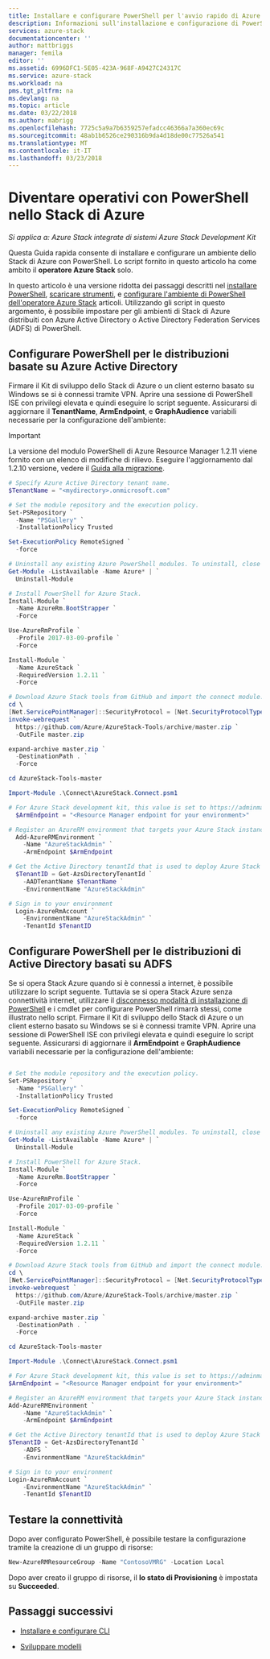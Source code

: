 ```yaml
---
title: Installare e configurare PowerShell per l'avvio rapido di Azure Stack | Documenti Microsoft
description: Informazioni sull'installazione e configurazione di PowerShell per lo Stack di Azure.
services: azure-stack
documentationcenter: ''
author: mattbriggs
manager: femila
editor: ''
ms.assetid: 6996DFC1-5E05-423A-968F-A9427C24317C
ms.service: azure-stack
ms.workload: na
pms.tgt_pltfrm: na
ms.devlang: na
ms.topic: article
ms.date: 03/22/2018
ms.author: mabrigg
ms.openlocfilehash: 7725c5a9a7b6359257efadcc46366a7a360ec69c
ms.sourcegitcommit: 48ab1b6526ce290316b9da4d18de00c77526a541
ms.translationtype: MT
ms.contentlocale: it-IT
ms.lasthandoff: 03/23/2018
---
```

# <a name="get-up-and-running-with-powershell-in-azure-stack"></a>Diventare operativi con PowerShell nello Stack di Azure

*Si applica a: Azure Stack integrate di sistemi Azure Stack Development Kit*

Questa Guida rapida consente di installare e configurare un ambiente dello Stack di Azure con PowerShell. Lo script fornito in questo articolo ha come ambito il **operatore Azure Stack** solo.

In questo articolo è una versione ridotta dei passaggi descritti nel [installare PowerShell]( azure-stack-powershell-install.md), [scaricare strumenti]( azure-stack-powershell-download.md), e [configurare l'ambiente di PowerShell dell'operatore Azure Stack]( azure-stack-powershell-configure-admin.md) articoli. Utilizzando gli script in questo argomento, è possibile impostare per gli ambienti di Stack di Azure distribuiti con Azure Active Directory o Active Directory Federation Services (ADFS) di PowerShell.  


## <a name="set-up-powershell-for-azure-active-directory-based-deployments"></a>Configurare PowerShell per le distribuzioni basate su Azure Active Directory

Firmare il Kit di sviluppo dello Stack di Azure o un client esterno basato su Windows se si è connessi tramite VPN. Aprire una sessione di PowerShell ISE con privilegi elevata e quindi eseguire lo script seguente. Assicurarsi di aggiornare il **TenantName**, **ArmEndpoint**, e **GraphAudience** variabili necessarie per la configurazione dell'ambiente:

> [!IMPORTANT]
> La versione del modulo PowerShell di Azure Resource Manager 1.2.11 viene fornito con un elenco di modifiche di rilievo. Eseguire l'aggiornamento dal 1.2.10 versione, vedere il [Guida alla migrazione](https://aka.ms/azspowershellmigration).

```powershell
# Specify Azure Active Directory tenant name.
$TenantName = "<mydirectory>.onmicrosoft.com"

# Set the module repository and the execution policy.
Set-PSRepository `
  -Name "PSGallery" `
  -InstallationPolicy Trusted

Set-ExecutionPolicy RemoteSigned `
  -force

# Uninstall any existing Azure PowerShell modules. To uninstall, close all the active PowerShell sessions, and then run the following command:
Get-Module -ListAvailable -Name Azure* | `
  Uninstall-Module

# Install PowerShell for Azure Stack.
Install-Module `
  -Name AzureRm.BootStrapper `
  -Force

Use-AzureRmProfile `
  -Profile 2017-03-09-profile `
  -Force

Install-Module `
  -Name AzureStack `
  -RequiredVersion 1.2.11 `
  -Force 

# Download Azure Stack tools from GitHub and import the connect module.
cd \
[Net.ServicePointManager]::SecurityProtocol = [Net.SecurityProtocolType]::Tls12 
invoke-webrequest `
  https://github.com/Azure/AzureStack-Tools/archive/master.zip `
  -OutFile master.zip

expand-archive master.zip `
  -DestinationPath . `
  -Force

cd AzureStack-Tools-master

Import-Module .\Connect\AzureStack.Connect.psm1

# For Azure Stack development kit, this value is set to https://adminmanagement.local.azurestack.external. To get this value for Azure Stack integrated systems, contact your service provider.
  $ArmEndpoint = "<Resource Manager endpoint for your environment>"

# Register an AzureRM environment that targets your Azure Stack instance
  Add-AzureRMEnvironment `
    -Name "AzureStackAdmin" `
    -ArmEndpoint $ArmEndpoint

# Get the Active Directory tenantId that is used to deploy Azure Stack
  $TenantID = Get-AzsDirectoryTenantId `
    -AADTenantName $TenantName `
    -EnvironmentName "AzureStackAdmin"

# Sign in to your environment
  Login-AzureRmAccount `
    -EnvironmentName "AzureStackAdmin" `
    -TenantId $TenantID 
```

## <a name="set-up-powershell-for-ad-fs-based-deployments"></a>Configurare PowerShell per le distribuzioni di Active Directory basati su ADFS

Se si opera Stack Azure quando si è connessi a internet, è possibile utilizzare lo script seguente. Tuttavia se si opera Stack Azure senza connettività internet, utilizzare il [disconnesso modalità di installazione di PowerShell](azure-stack-powershell-install.md#install-powershell-in-a-disconnected-or-a-partially-connected-scenario-with-limited-internet-connectivity) e i cmdlet per configurare PowerShell rimarrà stessi, come illustrato nello script. Firmare il Kit di sviluppo dello Stack di Azure o un client esterno basato su Windows se si è connessi tramite VPN. Aprire una sessione di PowerShell ISE con privilegi elevata e quindi eseguire lo script seguente. Assicurarsi di aggiornare il **ArmEndpoint** e **GraphAudience** variabili necessarie per la configurazione dell'ambiente:

```powershell

# Set the module repository and the execution policy.
Set-PSRepository `
  -Name "PSGallery" `
  -InstallationPolicy Trusted

Set-ExecutionPolicy RemoteSigned `
  -force

# Uninstall any existing Azure PowerShell modules. To uninstall, close all the active PowerShell sessions and run the following command:
Get-Module -ListAvailable -Name Azure* | `
  Uninstall-Module

# Install PowerShell for Azure Stack.
Install-Module `
  -Name AzureRm.BootStrapper `
  -Force

Use-AzureRmProfile `
  -Profile 2017-03-09-profile `
  -Force

Install-Module `
  -Name AzureStack `
  -RequiredVersion 1.2.11 `
  -Force 

# Download Azure Stack tools from GitHub and import the connect module.
cd \
[Net.ServicePointManager]::SecurityProtocol = [Net.SecurityProtocolType]::Tls12
invoke-webrequest `
  https://github.com/Azure/AzureStack-Tools/archive/master.zip `
  -OutFile master.zip

expand-archive master.zip `
  -DestinationPath . `
  -Force

cd AzureStack-Tools-master

Import-Module .\Connect\AzureStack.Connect.psm1

# For Azure Stack development kit, this value is set to https://adminmanagement.local.azurestack.external. To get this value for Azure Stack integrated systems, contact your service provider.
$ArmEndpoint = "<Resource Manager endpoint for your environment>"

# Register an AzureRM environment that targets your Azure Stack instance
Add-AzureRMEnvironment `
    -Name "AzureStackAdmin" `
    -ArmEndpoint $ArmEndpoint

# Get the Active Directory tenantId that is used to deploy Azure Stack     
$TenantID = Get-AzsDirectoryTenantId `
    -ADFS `
    -EnvironmentName "AzureStackAdmin"

# Sign in to your environment
Login-AzureRmAccount `
    -EnvironmentName "AzureStackAdmin" `
    -TenantId $TenantID
```

## <a name="test-the-connectivity"></a>Testare la connettività

Dopo aver configurato PowerShell, è possibile testare la configurazione tramite la creazione di un gruppo di risorse:

```powershell
New-AzureRMResourceGroup -Name "ContosoVMRG" -Location Local
```

Dopo aver creato il gruppo di risorse, il **lo stato di Provisioning** è impostata su **Succeeded**.

## <a name="next-steps"></a>Passaggi successivi

* [Installare e configurare CLI](azure-stack-connect-cli.md)

* [Sviluppare modelli](user/azure-stack-develop-templates.md)








